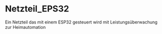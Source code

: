 # Netzteil_EPS32
Ein Netzteil das mit einem ESP32 gesteuert wird mit Leistungsüberwachung zur Heimautomation
